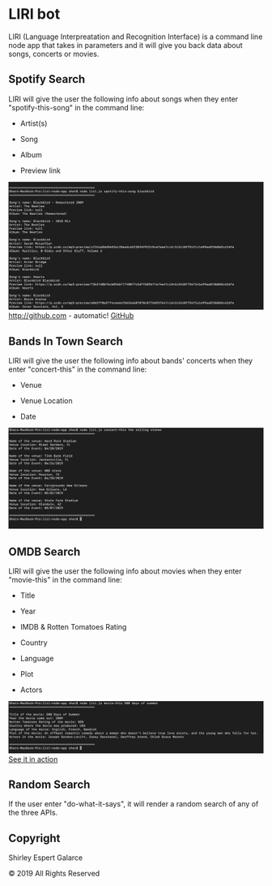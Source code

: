 # LIRI bot

LIRI (Language Interpreatation and Recognition Interface) is a command line node app that takes in parameters and it will give you back data about songs, concerts or movies.

## Spotify Search

LIRI will give the user the following info about songs when they enter "spotify-this-song" in the command line:

* Artist(s)

* Song

* Album

* Preview link

![Spotify search](https://github.com/sespert/liri-node-app/blob/master/images/spotify.png)
http://github.com - automatic!
[GitHub](http://github.com)

## Bands In Town Search

LIRI will give the user the following info about bands' concerts when they enter "concert-this" in the command line:

* Venue

* Venue Location

* Date

![Bands in Town search](https://github.com/sespert/liri-node-app/blob/master/images/bandsInTown.png)

## OMDB Search

LIRI will give the user the following info about movies when they enter "movie-this" in the command line:

* Title

* Year

* IMDB & Rotten Tomatoes Rating

* Country

* Language

* Plot

* Actors

![OMDB search](https://github.com/sespert/liri-node-app/blob/master/images/OMDB.png)
[See it in action](https://github.com/sespert/liri-node-app/blob/master/images/OMDB.mov)

## Random Search

If the user enter "do-what-it-says", it will render a random search of any of the three APIs.


## Copyright

Shirley Espert Galarce

© 2019 All Rights Reserved
